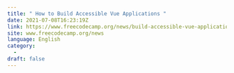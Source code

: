 ```yaml
---
title: " How to Build Accessible Vue Applications "
date: 2021-07-08T16:23:19Z
link: https://www.freecodecamp.org/news/build-accessible-vue-applications/?utm_medium=RSS&utm_source=news.12bit.vn
site: www.freecodecamp.org/news
language: English
category:
  -   
draft: false
---
```

